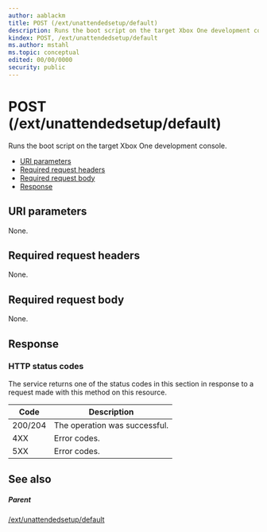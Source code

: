 ```yaml
---
author: aablackm
title: POST (/ext/unattendedsetup/default)
description: Runs the boot script on the target Xbox One development console.
kindex: POST, /ext/unattendedsetup/default
ms.author: mstahl
ms.topic: conceptual
edited: 00/00/0000
security: public
---
```


# POST (/ext/unattendedsetup/default)
Runs the boot script on the target Xbox One development console.   
   *  [URI parameters](#ID4EX)  
   *  [Required request headers](#ID4E5)  
   *  [Required request body](#ID4EFB)  
   *  [Response](#ID4EMB)  

 
<a id="ID4EX"></a>

   

## URI parameters  
   
  
None.   
  
<a id="ID4E5"></a>

   

## Required request headers  
   
  
None.   
  
<a id="ID4EFB"></a>

   

## Required request body   
   
  
None.   
  
<a id="ID4EMB"></a>

   

## Response  
 
<a id="ID4ESB"></a>

   

### HTTP status codes   
   
  
The service returns one of the status codes in this section in response to a request made with this method on this resource.   
   

| Code| Description| 
| --- | --- | 
| 200/204| The operation was successful.| 
| 4XX| Error codes. | 
| 5XX| Error codes. | 

   
<a id="ID4EZC"></a>

   

## See also  
 
<a id="ID4E2C"></a>

   

##### Parent  
 [/ext/unattendedsetup/default](uri-extunattendedsetupdefault.md)

   